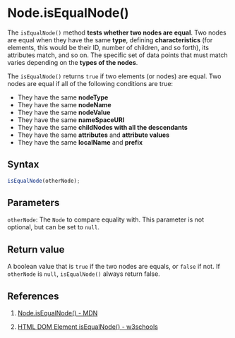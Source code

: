 # Node.isEqualNode()

The `isEqualNode()` method **tests whether two nodes are equal**. Two nodes are equal when they have the same **type**, defining **characteristics** (for elements, this would be their ID, number of children, and so forth), its attributes match, and so on. The specific set of data points that must match varies depending on the **types of the nodes**.

The `isEqualNode()` returns `true` if two elements (or nodes) are equal. Two nodes are equal if all of the following conditions are true:

- They have the same **nodeType**
- They have the same **nodeName**
- They have the same **nodeValue**
- They have the same **nameSpaceURI**
- They have the same **childNodes with all the descendants**
- They have the same **attributes** and **attribute values**
- They have the same **localName** and **prefix**

## Syntax

```js
isEqualNode(otherNode);
```

## Parameters

`otherNode`: The `Node` to compare equality with. This parameter is not optional, but can be set to `null`.

## Return value

A boolean value that is `true` if the two nodes are equals, or `false` if not. If `otherNode` is `null`, `isEqualNode()` always return false.

## References

1. [Node.isEqualNode() - MDN](https://developer.mozilla.org/en-US/docs/Web/API/Node/isEqualNode)

2. [HTML DOM Element isEqualNode() - w3schools](https://www.w3schools.com/jsref/met_node_isequalnode.asp)
